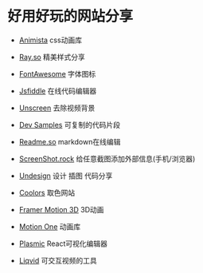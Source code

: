 # 好用好玩的网站分享

- [Animista](https://animista.net) css动画库

- [Ray.so](https://ray.so) 精美样式分享

- [FontAwesome](https://fontawesome.com) 字体图标

- [Jsfiddle](http://jsfiddle) 在线代码编辑器

- [Unscreen](https://www.unscreen.com) 去除视频背景

- [Dev Samples](https://devsamples.com) 可复制的代码片段

- [Readme.so](https://readme.so) markdown在线编辑

- [ScreenShot.rock](https://screenshot.rocks) 给任意截图添加外部信息(手机/浏览器)

- [Undesign](https://undesign.learn.uno) 设计 插图 代码分享

- [Coolors](http://coolors) 取色网站

- [Framer Motion 3D](https://framer.com/docs/three-introduction) 3D动画

- [Motion One]() 动画库

- [Plasmic]() React可视化编辑器

- [Liqvid]() 可交互视频的工具